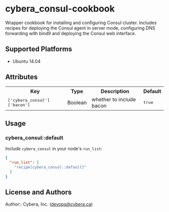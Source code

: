# cybera_consul-cookbook

Wrapper cookbook for installing and configuring Consul cluster. Includes recipes for deploying the Consul agent in server mode, configuring DNS forwarding with bind9 and deploying the Consul web interface.

## Supported Platforms

* Ubuntu 14.04

## Attributes

<table>
  <tr>
    <th>Key</th>
    <th>Type</th>
    <th>Description</th>
    <th>Default</th>
  </tr>
  <tr>
    <td><tt>['cybera_consul']['bacon']</tt></td>
    <td>Boolean</td>
    <td>whether to include bacon</td>
    <td><tt>true</tt></td>
  </tr>
</table>

## Usage

### cybera_consul::default

Include `cybera_consul` in your node's `run_list`:

```json
{
  "run_list": [
    "recipe[cybera_consul::default]"
  ]
}
```

## License and Authors

Author:: Cybera, Inc. (<devops@cybera.ca>)

